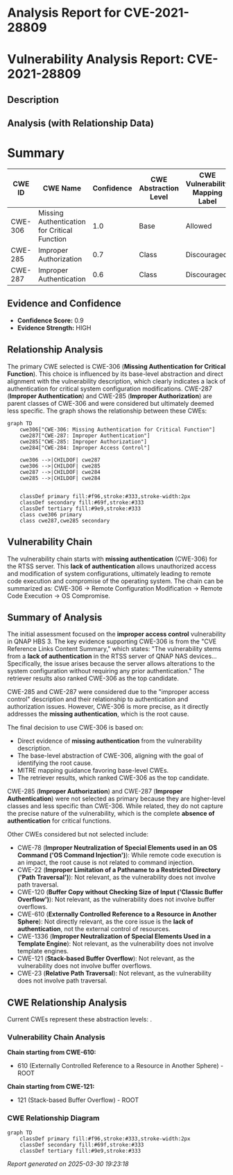 # Analysis Report for CVE-2021-28809

# Vulnerability Analysis Report: CVE-2021-28809

## Description



## Analysis (with Relationship Data)

# Summary
| CWE ID | CWE Name | Confidence | CWE Abstraction Level | CWE Vulnerability Mapping Label | CWE-Vulnerability Mapping Notes |
|---|---|---|---|---|---|
| CWE-306 | Missing Authentication for Critical Function | 1.0 | Base | Allowed | Primary CWE |
| CWE-285 | Improper Authorization | 0.7 | Class | Discouraged | Secondary Candidate |
| CWE-287 | Improper Authentication | 0.6 | Class | Discouraged | Secondary Candidate |

## Evidence and Confidence

*   **Confidence Score:** 0.9
*   **Evidence Strength:** HIGH

## Relationship Analysis
The primary CWE selected is CWE-306 (**Missing Authentication for Critical Function**). This choice is influenced by its base-level abstraction and direct alignment with the vulnerability description, which clearly indicates a lack of authentication for critical system configuration modifications. CWE-287 (**Improper Authentication**) and CWE-285 (**Improper Authorization**) are parent classes of CWE-306 and were considered but ultimately deemed less specific. The graph shows the relationship between these CWEs:

```mermaid
graph TD
    cwe306["CWE-306: Missing Authentication for Critical Function"]
    cwe287["CWE-287: Improper Authentication"]
    cwe285["CWE-285: Improper Authorization"]
    cwe284["CWE-284: Improper Access Control"]

    cwe306 -->|CHILDOF| cwe287
    cwe306 -->|CHILDOF| cwe285
    cwe287 -->|CHILDOF| cwe284
    cwe285 -->|CHILDOF| cwe284
    

    classDef primary fill:#f96,stroke:#333,stroke-width:2px
    classDef secondary fill:#69f,stroke:#333
    classDef tertiary fill:#9e9,stroke:#333
    class cwe306 primary
    class cwe287,cwe285 secondary
```

## Vulnerability Chain
The vulnerability chain starts with **missing authentication** (CWE-306) for the RTSS server. This **lack of authentication** allows unauthorized access and modification of system configurations, ultimately leading to remote code execution and compromise of the operating system. The chain can be summarized as: CWE-306 -> Remote Configuration Modification -> Remote Code Execution -> OS Compromise.

## Summary of Analysis
The initial assessment focused on the **improper access control** vulnerability in QNAP HBS 3. The key evidence supporting CWE-306 is from the "CVE Reference Links Content Summary," which states: "The vulnerability stems from a **lack of authentication** in the RTSS server of QNAP NAS devices... Specifically, the issue arises because the server allows alterations to the system configuration without requiring any prior authentication." The retriever results also ranked CWE-306 as the top candidate.

CWE-285 and CWE-287 were considered due to the "improper access control" description and their relationship to authentication and authorization issues. However, CWE-306 is more precise, as it directly addresses the **missing authentication**, which is the root cause.

The final decision to use CWE-306 is based on:
  - Direct evidence of **missing authentication** from the vulnerability description.
  - The base-level abstraction of CWE-306, aligning with the goal of identifying the root cause.
  - MITRE mapping guidance favoring base-level CWEs.
  - The retriever results, which ranked CWE-306 as the top candidate.

CWE-285 (**Improper Authorization**) and CWE-287 (**Improper Authentication**) were not selected as primary because they are higher-level classes and less specific than CWE-306. While related, they do not capture the precise nature of the vulnerability, which is the complete **absence of authentication** for critical functions.

Other CWEs considered but not selected include:

*   CWE-78 (**Improper Neutralization of Special Elements used in an OS Command ('OS Command Injection')**): While remote code execution is an impact, the root cause is not related to command injection.
*   CWE-22 (**Improper Limitation of a Pathname to a Restricted Directory ('Path Traversal')**): Not relevant, as the vulnerability does not involve path traversal.
*   CWE-120 (**Buffer Copy without Checking Size of Input ('Classic Buffer Overflow')**): Not relevant, as the vulnerability does not involve buffer overflows.
*   CWE-610 (**Externally Controlled Reference to a Resource in Another Sphere**): Not directly relevant, as the core issue is the **lack of authentication**, not the external control of resources.
*   CWE-1336 (**Improper Neutralization of Special Elements Used in a Template Engine**): Not relevant, as the vulnerability does not involve template engines.
*   CWE-121 (**Stack-based Buffer Overflow**): Not relevant, as the vulnerability does not involve buffer overflows.
*   CWE-23 (**Relative Path Traversal**): Not relevant, as the vulnerability does not involve path traversal.


## CWE Relationship Analysis

Current CWEs represent these abstraction levels: .


### Vulnerability Chain Analysis

**Chain starting from CWE-610:**
- 610 (Externally Controlled Reference to a Resource in Another Sphere) - ROOT


**Chain starting from CWE-121:**
- 121 (Stack-based Buffer Overflow) - ROOT



### CWE Relationship Diagram

```mermaid
graph TD
    classDef primary fill:#f96,stroke:#333,stroke-width:2px
    classDef secondary fill:#69f,stroke:#333
    classDef tertiary fill:#9e9,stroke:#333
```



*Report generated on 2025-03-30 19:23:18*
